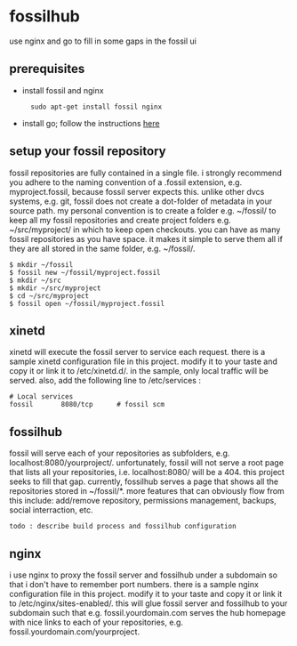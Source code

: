 # fossilhub

use nginx and go to fill in some gaps in the fossil ui

## prerequisites

* install fossil and nginx

		sudo apt-get install fossil nginx

* install go; follow the instructions [here](http://golang.org/doc/install)

## setup your fossil repository

fossil repositories are fully contained in a single file.  i strongly recommend you adhere to the naming convention of a .fossil extension, e.g. myproject.fossil, because fossil server expects this.  unlike other dvcs systems, e.g. git, fossil does not create a dot-folder of metadata in your source path.  my personal convention is to create a folder e.g. ~/fossil/ to keep all my fossil repositories and create project folders e.g. ~/src/myproject/ in which to keep open checkouts.  you can have as many fossil repositories as you have space.  it makes it simple to serve them all if they are all stored in the same folder, e.g. ~/fossil/.

	$ mkdir ~/fossil
	$ fossil new ~/fossil/myproject.fossil
	$ mkdir ~/src
	$ mkdir ~/src/myproject
	$ cd ~/src/myproject
	$ fossil open ~/fossil/myproject.fossil

## xinetd

xinetd will execute the fossil server to service each request.  there is a sample xinetd configuration file in this project.  modify it to your taste and copy it or link it to /etc/xinetd.d/.  in the sample, only local traffic will be served.  also, add the following line to /etc/services :

	# Local services
	fossil       8080/tcp      # fossil scm

## fossilhub

fossil will serve each of your repositories as subfolders, e.g. localhost:8080/yourproject/.  unfortunately, fossil will not serve a root page that lists all your repositories, i.e. localhost:8080/ will be a 404.  this project seeks to fill that gap.  currently, fossilhub serves a page that shows all the repositories stored in ~/fossil/*.  more features that can obviously flow from this include: add/remove repository, permissions management, backups, social interraction, etc.

	todo : describe build process and fossilhub configuration

## nginx

i use nginx to proxy the fossil server and fossilhub under a subdomain so that i don't have to remember port numbers.  there is a sample nginx configuration file in this project.  modify it to your taste and copy it or link it to /etc/nginx/sites-enabled/.  this will glue fossil server and fossilhub to your subdomain such that e.g. fossil.yourdomain.com serves the hub homepage with nice links to each of your repositories, e.g. fossil.yourdomain.com/yourproject.
